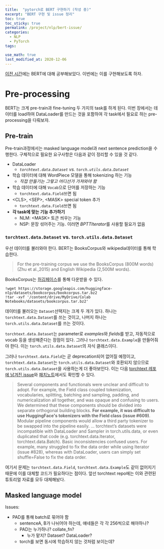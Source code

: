 ```yaml
---
title:  "pytorch로 BERT 구현하기 (작성 중)"
excerpt: "BERT 구현 및 issue 정리"
toc: true
toc_sticky: true
permalink: /project/nlp/bert-issue/
categories:
  - NLP
  - PyTorch
tags:

use_math: true
last_modified_at: 2020-12-06
---
```


[이전 시간](/project/nlp/bert-review/)에는 BERT에 대해 공부해보았다. 이번에는 이를 구현해보도록 하자.

# Pre-processing

BERT는 크게 pre-train과 fine-tuning 두 가지의 task를 하게 된다. 이번 장에서는 데이터를 load하여 DataLoader를 만드는 것을 포함하여 각 task에서 필요로 하는 pre-processing을 다뤄보자.

## Pre-train

Pre-train과정에서는 masked language model과 next sentence prediction을 수행한다. 구체적으로 필요한 요구사항은 다음과 같이 정리할 수 있을 것 같다.
- DataLoader
    - *`torchtext.data.Dataset` vs. `torch.utils.data.Dataset`*
- 학습 데이터에 대해 WordPiece 모델을 통해 tokenizing 하는 기능
    - *직접 만들기는 그렇고 어디선가 가져와야 함*
- 학습 데이터에 대해 `Vocab`으로 단어를 저장하는 기능
    - `torchtext.data.Field`쓰면 됨
- \<CLS>, \<SEP>, \<MASK> special token 추가
    - `torchtext.data.Field`쓰면 됨
- **각 task에 맞는 기능 추가하기**
    - NLM: \<MASK> 토큰 씌우는 기능
    - NSP: 문장 섞어주는 기능. 이러면 *BPTTIterator*를 사용할 필요가 없음

### `torchtext.data.Dataset` vs. `torch.utils.data.Dataset`

우선 데이터를 불러와야 한다. BERT는 BooksCorpus와 wikipedia데이터를 통해 학습한다.

> For the pre-training corpus we use the BooksCorpus (800M  words)  (Zhu  et  al.,2015) and English  Wikipedia (2,500M  words).

BooksCorpus는 [허깅페이스](https://huggingface.co/datasets/bookcorpus)를 통해 다운받을 수 있다.

```shell
!wget https://storage.googleapis.com/huggingface-nlp/datasets/bookcorpus/bookcorpus.tar.bz2
!tar -xvf '/content/drive/MyDrive/Colab Notebooks/datasets/bookcorpus.tar.bz2'
```

데이터를 불러오는 `Dataset`선택지는 크게 두 개가 있다. 하나는 `torchtext.data.Dataset`를 쓰는 것이고, 나머지 하나는 `torch.utils.data.Dataset`를 쓰는 것이다.

`torchtext.data.Dataset`는 parameter로 *examples*와 *fields*를 받고, 자동적으로 vocab 등을 생성해준다는 장점이 있다. 그러나 `torchtext.data.Example`을 만들어줘야 한다. 이는 `torch.utils.data.Dataset`의 자식 클래스이다.

그러나 `torchtext.data.Field`는 곧 deprecation되어 없어질 예정이고, `torchtext.data.Dataset`는 `torch.utils.data.Dataset`와 호환되지 않으므로 `torch.utils.data.Dataset`을 사용하는게 더 좋아보인다. 이는 다음 [torchtext 레포에 남겨진 issue](https://github.com/pytorch/text/issues/936)와 [패치노트](https://github.com/pytorch/text/releases)에서도 확인할 수 있다.

> Several components and functionals were unclear and difficult to adopt. For example, the Field class coupled tokenization, vocabularies, splitting, batching and sampling, padding, and numericalization all together, and was opaque and confusing to users. We determined that these components should be divided into separate orthogonal building blocks. **For example, it was difficult to use HuggingFace's tokenizers with the Field class (issue #609)**. Modular pipeline components would allow a third party tokenizer to be swapped into the pipeline easily.
...
torchtext’s datasets were incompatible with DataLoader and Sampler in torch.utils.data, or even duplicated that code (e.g. torchtext.data.Iterator, torchtext.data.Batch). Basic inconsistencies confused users. For example, many struggled to fix the data order while using Iterator (issue #828), whereas with DataLoader, users can simply set shuffle=False to fix the data order.

여기서 문제는 `torchtext.data.Field`, `torchtext.data.Example`도 같이 없어지기 때문에 이를 대체할 코드가 필요하다는 점이다. 앞선 torchtext repo에는 이와 관련된 튜토리얼 자료를 모두 대체해놨다.


## Masked language model

Issues:
- PAD를 통해 batch로 묶어야 함
    - sentenceA, B가 나뉘어야 하는데, 얘네들은 각 각 256씩으로 해야하나?
    - PAD는 누가하나? collate_fn?
        - 누가 맡지? Dataset? DataLoader?
    - torch를 보면 동시에 학습하지 않는 것처럼 보이는데?
